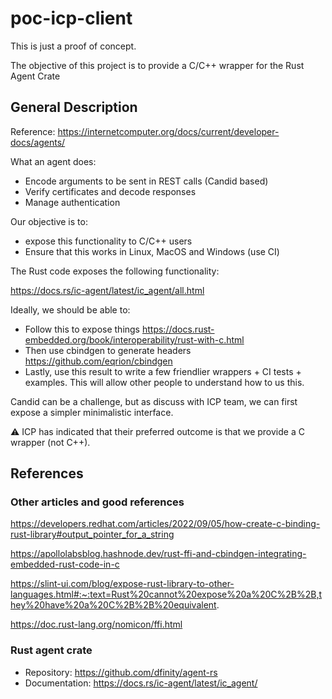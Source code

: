 # poc-icp-client

This is just a proof of concept.

The objective of this project is to provide a C/C++ wrapper for the Rust Agent Crate


## General Description

Reference: https://internetcomputer.org/docs/current/developer-docs/agents/

What an agent does:
- Encode arguments to be sent in REST calls (Candid based)
- Verify certificates and decode responses
- Manage authentication

Our objective is to:
- expose this functionality to C/C++ users
- Ensure that this works in Linux, MacOS and Windows (use CI)

The Rust code exposes the following functionality:

https://docs.rs/ic-agent/latest/ic_agent/all.html

Ideally, we should be able to:
- Follow this to expose things https://docs.rust-embedded.org/book/interoperability/rust-with-c.html
- Then use cbindgen to generate headers https://github.com/eqrion/cbindgen
- Lastly, use this result to write a few friendlier wrappers + CI tests + examples.
This will allow other people to understand how to us this.

Candid can be a challenge, but as discuss with ICP team, we can first expose a simpler minimalistic interface.

:warning: ICP has indicated that their preferred outcome is that we provide a C wrapper (not C++).

## References

### Other articles and good references

https://developers.redhat.com/articles/2022/09/05/how-create-c-binding-rust-library#output_pointer_for_a_string

https://apollolabsblog.hashnode.dev/rust-ffi-and-cbindgen-integrating-embedded-rust-code-in-c

https://slint-ui.com/blog/expose-rust-library-to-other-languages.html#:~:text=Rust%20cannot%20expose%20a%20C%2B%2B,they%20have%20a%20C%2B%2B%20equivalent.

https://doc.rust-lang.org/nomicon/ffi.html

### Rust agent crate
- Repository: https://github.com/dfinity/agent-rs
- Documentation: https://docs.rs/ic-agent/latest/ic_agent/
